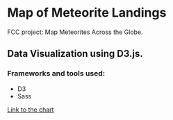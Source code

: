 # Map of Meteorite Landings  
FCC project: Map Meteorites Across the Globe.

## Data Visualization using D3.js.  

### Frameworks and tools used:  
* D3  
* Sass  

[Link to the chart](https://mar-bi.github.io/MapMeteoritesD3/index.html)


